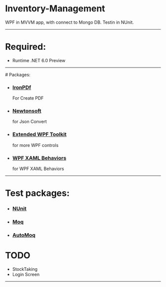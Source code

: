 # Inventory-Management

WPF in MVVM app, with connect to Mongo DB. Testin in NUnit.
<hr>

# Required: <br />
- Runtime .NET 6.0 Preview
<hr>
# Packages: <br />

- <h3><b><a href="https://ironpdf.com/">IronPDf</a></b></h3> For Create PDF
- <h3><b><a href="https://www.newtonsoft.com/json">Newtonsoft</a></b></h3> for Json Convert
- <h3><b><a href="https://github.com/xceedsoftware/wpftoolkit">Extended WPF Toolkit</a></b></h3> for more WPF controls
- <h3><b><a href="https://github.com/Microsoft/XamlBehaviorsWpf">WPF XAML Behaviors</a></b></h3>for WPF XAML Behaviors
<hr>

# Test packages:
- <h3><b><a href="https://nunit.org/">NUnit</a></b></h3>
- <h3><b><a href="https://github.com/moq/moq4">Moq</a></b></h3>
- <h3><b><a href="https://github.com/AutoFixture/AutoFixture">AutoMoq</a></b></h3>


# TODO
- StockTaking
- Login Screen
<hr>
